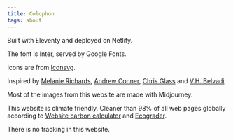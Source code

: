 ```yaml
--- 
title: Colophon
tags: about
---
```

Built with Eleventy and deployed on Netlify.

The font is Inter, served by Google Fonts. 

Icons are from [Iconsvg](https://iconsvg.xyz/).

Inspired by [Melanie Richards](https://melanie-richards.com/), [Andrew Conner](https://andrewconner.com/), [Chris Glass](https://chrisglass.com/) and [V.H. Belvadi](https://vhbelvadi.com/) 

Most of the images from this website are made with Midjourney.

This website is climate friendly. Cleaner than 98% of all web pages globally according to [Website carbon calculator](https://www.websitecarbon.com/website/carlosrodrigo-com/) and [Ecograder](https://ecograder.com/report/ui51eop7QVAu1piHLdKCnYav).

There is no tracking in this website.